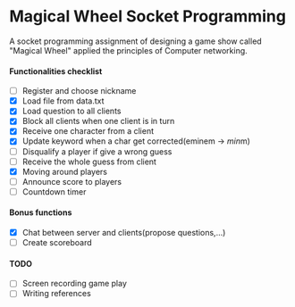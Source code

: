 # Magical Wheel Socket Programming
A socket programming assignment of designing a game show called "Magical Wheel" applied the principles of Computer networking.
#### Functionalities checklist
- [ ] Register and choose nickname
- [x] Load file from data.txt
- [x] Load question to all clients
- [x] Block all clients when one client is in turn
- [x] Receive one character from a client
- [x] Update keyword when a char get corrected(eminem -> *min*m)
- [ ] Disqualify a player if give a wrong guess
- [ ] Receive the whole guess from client
- [x] Moving around players
- [ ] Announce score to players
- [ ] Countdown timer
#### Bonus functions
- [x] Chat between server and clients(propose questions,...)
- [ ] Create scoreboard
#### TODO
- [ ] Screen recording game play
- [ ] Writing references
